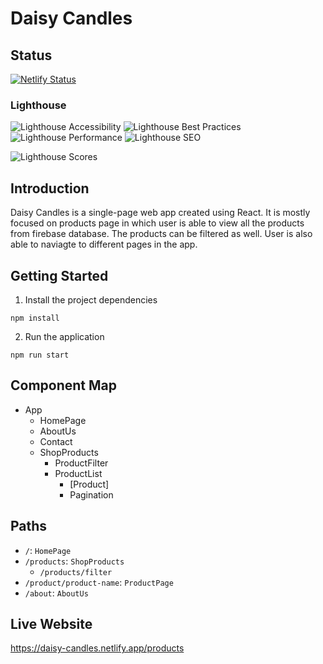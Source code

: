 # Daisy Candles 

## Status
[![Netlify Status](https://api.netlify.com/api/v1/badges/3496e57b-d045-4c2e-94d0-76557c496e99/deploy-status)](https://app.netlify.com/sites/daisy-candles/deploys)

### Lighthouse
![Lighthouse Accessibility](assets/lighthouse_accessibility.svg)
![Lighthouse Best Practices](assets/lighthouse_best-practices.svg)
![Lighthouse Performance](assets/lighthouse_performance.svg)
![Lighthouse SEO](assets/lighthouse_seo.svg)

![Lighthouse Scores](assets/lighthouse.png)

##  Introduction

Daisy Candles is a single-page web app created using React. It is mostly focused on products page in which user is able to view all the products from firebase database. The products can be filtered as well. User is also able to naviagte to different pages in the app.


## Getting Started

1. Install the project dependencies
```shell
npm install
```

2. Run the application
```shell
npm run start
```

## Component Map

- App
    - HomePage
    - AboutUs
    - Contact
    - ShopProducts
        - ProductFilter
        - ProductList
            - [Product]
            - Pagination

## Paths

- `/`: `HomePage`
- `/products`: `ShopProducts`
    - `/products/filter`
- `/product/product-name`: `ProductPage`
- `/about`: `AboutUs`

## Live Website

https://daisy-candles.netlify.app/products